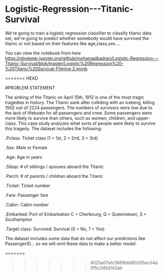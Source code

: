 # Logistic-Regression---Titanic-Survival
We're going to train a logistic regression classifier to classify titanic data set, we're going to predict whether somebody would have survived the titanic or not based on their features like age,class,sex....

You can view the notebook from here https://nbviewer.jupyter.org/github/mohamadbadran/Logistic-Regression---Titanic-Survival/blob/master/Logistic%20Regression%20-%20Titanic%20Survival-Filming-2.ipynb

<<<<<<< HEAD

#PROBLEM STATEMENT

The sinking of the Titanic on April 15th, 1912 is one of the most tragic tragedies in history. The Titanic sank after colliding with an iceberg, killing 1502 out of 2224 passengers. The numbers of survivors were low due to the lack of lifeboats for all passengers and crew. Some passengers were more likely to survive than others, such as women, children, and upper-class. This case study analyzes what sorts of people were likely to survive this tragedy. The dataset includes the following:

.Pclass: Ticket class (1 = 1st, 2 = 2nd, 3 = 3rd)

.Sex: Male or Female

.Age: Age in years

.Sibsp: # of siblings / spouses aboard the Titanic

.Parch: # of parents / children aboard the Titanic

.Ticket: Ticket number

.Fare: Passenger fare

.Cabin: Cabin number

.Embarked: Port of Embarkation C = Cherbourg, Q = Queenstown, S = Southampton

.Target class: Survived: Survival (0 = No, 1 = Yes)

The dataset includes some data that do not affect our predictions like PassengerID... so we will omit these data to make a better model.

=======
>>>>>>> 8025a07afc566fb6d92d35ec04a0f5c2d5d143ab
